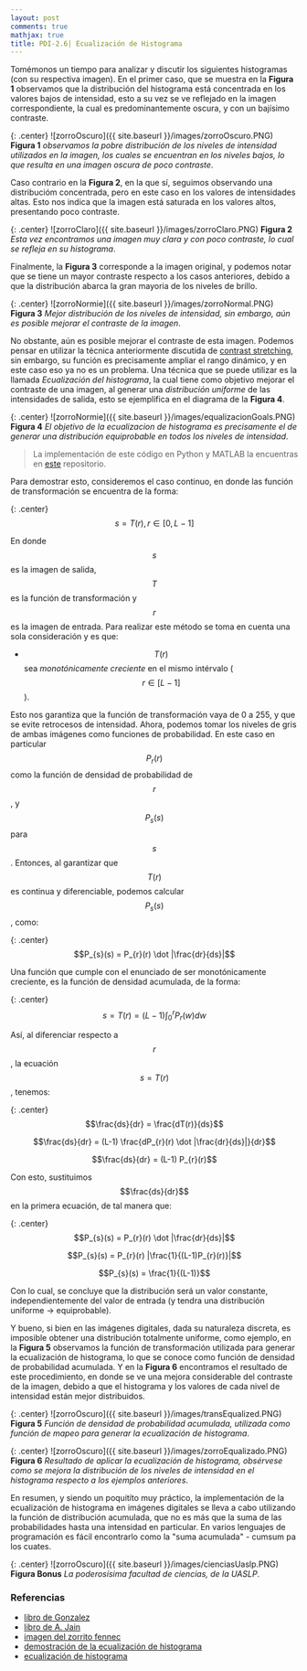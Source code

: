 ```yaml
---
layout: post
comments: true
mathjax: true
title: PDI-2.6| Ecualización de Histograma
---
```


Tomémonos un tiempo para analizar y discutir los siguientes histogramas (con su respectiva imagen). En el primer caso, que se muestra en la __Figura 1__ observamos que la distribución del histograma está concentrada en los valores bajos de intensidad, esto a su vez se ve reflejado en la imagen correspondiente, la cual es predominantemente oscura, y con un bajísimo contraste. 

{: .center}
![zorroOscuro]({{ site.baseurl }}/images/zorroOscuro.PNG)
__Figura 1__ _observamos la pobre distribución de los niveles de intensidad utilizados en la imagen, los cuales se encuentran en los niveles bajos, lo que resulta en una imagen oscura de poco contraste_.

Caso contrario en la __Figura 2__, en la que sí, seguimos observando una distribucióm concentrada, pero en este caso en los valores de intensidades altas. Esto nos indica que la imagen está saturada en los valores altos, presentando poco contraste.

{: .center}
![zorroClaro]({{ site.baseurl }}/images/zorroClaro.PNG)
__Figura 2__ _Esta vez encontramos una imagen muy clara y con poco contraste, lo cual se refleja en su histograma_.

Finalmente, la __Figura 3__ corresponde a la imagen original, y podemos notar que se tiene un mayor contraste respecto a los casos anteriores, debido a que la distribución abarca la gran mayoria de los niveles de brillo.

{: .center}
![zorroNormie]({{ site.baseurl }}/images/zorroNormal.PNG)
__Figura 3__ _Mejor distribución de los niveles de intensidad, sin embargo, aún es posible mejorar el contraste de la imagen_.

No obstante, aún es posible mejorar el contraste de esta imagen. Podemos pensar en utilizar la técnica anteriormente discutida de [contrast stretching](https://bryanmed.github.io/LinearTrans/), sin embargo, su función es precisamente ampliar el rango dinámico, y en este caso eso ya no es un problema. Una técnica que se puede utilizar es la llamada _Ecualización del histograma_, la cual tiene como objetivo mejorar el contraste de una imagen, al generar una _distribución uniforme_ de las intensidades de salida, esto se ejemplifica en el diagrama de la __Figura 4__.

{: .center}
![zorroNormie]({{ site.baseurl }}/images/equalizacionGoals.PNG)
__Figura 4__ _El objetivo de la ecualizacion de histograma es precisamente el de generar una distribución equiprobable en todos los niveles de intensidad_.

> La implementación de este código en Python y MATLAB la encuentras en [este](https://github.com/BryanMed/Procesamiento-de-imagen/tree/master/2.5.1%20Equalizacion%20de%20histograma) repositorio.

Para demostrar esto, consideremos el caso continuo, en donde las función de transformación se encuentra de la forma:

{: .center}
$$s = T(r), r \in [0, L - 1]$$

En donde $$s$$ es la imagen de salida, $$T$$ es la función de transformación y $$r$$ es la imagen de entrada. Para realizar este método se toma en cuenta una sola consideración y es que:

* $$T(r)$$ sea _monotónicamente creciente_ en el mismo intérvalo ($$ r \in [L - 1]$$).

Esto nos garantiza que la función de transformación vaya de 0 a 255, y que se evite retrocesos de intensidad. Ahora, podemos tomar los niveles de gris de ambas imágenes como funciones de probabilidad. En este caso en particular $$P_{r}(r)$$ como la función de densidad de probabilidad de $$r$$, y $$P_{s}(s)$$ para $$s$$. Entonces, al garantizar que $$T(r)$$ es continua y diferenciable, podemos calcular $$P_{s}(s)$$, como:

{: .center}
$$P_{s}(s) = P_{r}(r) \dot |\frac{dr}{ds}|$$

Una función que cumple con el enunciado de ser monotónicamente creciente, es la función de densidad acumulada, de la forma:

{: .center}
$$s = T(r) = (L-1) \int_{0}^{r} P_{r}(w) dw$$

Así, al diferenciar respecto a $$r$$, la ecuación $$s = T(r)$$, tenemos: 

{: .center}
$$\frac{ds}{dr} = \frac{dT(r)}{ds}$$

$$\frac{ds}{dr} = (L-1) \frac{dP_{r}(r) \dot |\frac{dr}{ds}|}{dr}$$

$$\frac{ds}{dr} = (L-1) P_{r}(r)$$

Con esto, sustituimos $$\frac{ds}{dr}$$ en la primera ecuación, de tal manera que:

{: .center}
$$P_{s}(s) = P_{r}(r) \dot |\frac{dr}{ds}|$$

$$P_{s}(s) = P_{r}(r) |\frac{1}{(L-1)P_{r}(r)}|$$

$$P_{s}(s) = \frac{1}{(L-1)}$$

Con lo cual, se concluye que la distribución será un valor constante, independientemente del valor de entrada (y tendra una distribución uniforme -> equiprobable).

Y bueno, si bien en las imágenes digitales, dada su naturaleza discreta, es imposible obtener una distribución totalmente uniforme, como ejemplo, en la __Figura 5__ observamos la función de transformación utilizada para generar la ecualización de histograma, lo que se conoce como función de densidad de probabilidad acumulada. Y en la __Figura 6__ encontramos el resultado de este procedimiento, en donde se ve una mejora considerable del contraste de la imagen, debido a que el histograma y los valores de cada nivel de intensidad están mejor distribuidos. 

{: .center}
![zorroOscuro]({{ site.baseurl }}/images/transEqualized.PNG)
__Figura 5__ _Función de densidad de probabilidad acumulada, utilizada como función de mapeo para generar la ecualización de histograma_.

{: .center}
![zorroOscuro]({{ site.baseurl }}/images/zorroEqualizado.PNG)
__Figura 6__ _Resultado de aplicar la ecualización de histograma, obsérvese como se mejora la distribución de los niveles de intensidad en el histograma respecto a los ejemplos anteriores_.

En resumen, y siendo un poquitíto muy práctico, la implementación de la ecualización de histograma en imágenes digitales se lleva a cabo utilizando la función de distribución acumulada, que no es más que la suma de las probabilidades hasta una intensidad en particular. En varios lenguajes de programación es fácil encontrarlo como la "suma acumulada" - cumsum pa los cuates.

{: .center}
![zorroOscuro]({{ site.baseurl }}/images/cienciasUaslp.PNG)
__Figura Bonus__ _La poderosísima facultad de ciencias, de la UASLP_.



### Referencias

* [libro de Gonzalez](https://www.amazon.com/Digital-Image-Processing-Rafael-Gonzalez/dp/0133356728)
* [libro de A. Jain](https://www.amazon.com/Fundamentals-Digital-Image-Processing-Anil/dp/0133361659)
* [imagen del zorrito fennec](https://www.expertoanimal.com/el-zorro-fenec-como-mascota-20353.html)
* [demostración de la ecualización de histograma](http://appliedmaths.sun.ac.za/TW793/slides/slides_3_2.pdf)
* [ecualización de histograma](http://www.ent.mrt.ac.lk/~ranga/courses/it3604_2009/L02_Point_Operations_Article.pdf)











